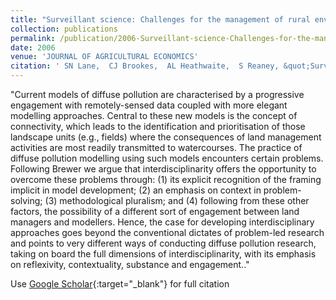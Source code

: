 ```yaml
---
title: "Surveillant science: Challenges for the management of rural environments emerging from the new generation diffuse pollution models"
collection: publications
permalink: /publication/2006-Surveillant-science-Challenges-for-the-management-of-rural-environments-emerging-from-the-new-generation-diffuse-pollution-models
date: 2006
venue: 'JOURNAL OF AGRICULTURAL ECONOMICS'
citation: ' SN Lane,  CJ Brookes,  AL Heathwaite,  S Reaney, &quot;Surveillant science: Challenges for the management of rural environments emerging from the new generation diffuse pollution models.&quot; JOURNAL OF AGRICULTURAL ECONOMICS, {2006}.'
---
```

"Current models of diffuse pollution are characterised by a progressive engagement with remotely-sensed data coupled with more elegant modelling approaches. Central to these new models is the concept of connectivity, which leads to the identification and prioritisation of those landscape units (e.g., fields) where the consequences of land management activities are most readily transmitted to watercourses. The practice of diffuse pollution modelling using such models encounters certain problems. Following Brewer we argue that interdisciplinarity offers the opportunity to overcome these problems through: (1) its explicit recognition of the framing implicit in model development; (2) an emphasis on context in problem-solving; (3) methodological pluralism; and (4) following from these other factors, the possibility of a different sort of engagement between land managers and modellers. Hence, the case for developing interdisciplinary approaches goes beyond the conventional dictates of problem-led research and points to very different ways of conducting diffuse pollution research, taking on board the full dimensions of interdisciplinarity, with its emphasis on reflexivity, contextuality, substance and engagement.."

Use [Google Scholar](https://scholar.google.com/scholar?q=Surveillant+science:+Challenges+for+the+management+of+rural+environments+emerging+from+the+new+generation+diffuse+pollution+models){:target="_blank"} for full citation